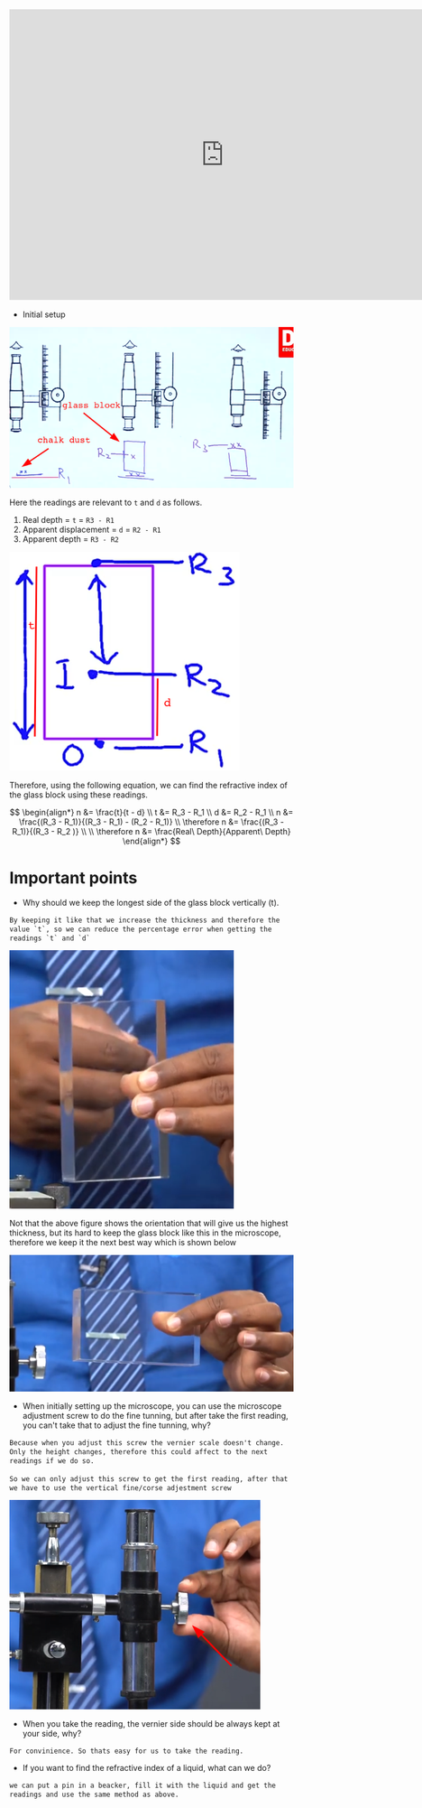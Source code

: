 
<iframe width="760" height="515" src="https://www.youtube.com/embed/N4ALFXcuuoE?si=6mhA5dkIOYCO-v3i" title="YouTube video player" frameborder="0" allow="accelerometer; autoplay; clipboard-write; encrypted-media; gyroscope; picture-in-picture; web-share" allowfullscreen></iframe>

- Initial setup

![](../../assets/Images/Pasted%20image%2020240122133152.png)


Here the readings are relevant to `t` and `d` as follows.
1. Real depth = `t` = `R3 - R1`
2. Apparent displacement = `d` = `R2 - R1`
3. Apparent depth = `R3 - R2`

![](../../assets/Images/Pasted%20image%2020240122135311.png)

Therefore, using the following equation, we can find the refractive index of the glass block using these readings.

$$
\begin{align*}
n &= \frac{t}{t - d} \\
t &= R_3 - R_1 \\
d &= R_2 - R_1 \\
n &= \frac{(R_3 - R_1)}{(R_3 - R_1) - (R_2 - R_1)} \\
\therefore n &= \frac{(R_3 - R_1)}{(R_3 - R_2 )} \\ \\
\therefore n &= \frac{Real\ Depth}{Apparent\ Depth}
\end{align*}
$$



# Important points

- Why should we keep the longest side of the glass block vertically (t).

```
By keeping it like that we increase the thickness and therefore the value `t`, so we can reduce the percentage error when getting the readings `t` and `d`
```

![](../../assets/Images/Pasted%20image%2020240122142019.png)

Not that the above figure shows the orientation that will give us the highest thickness, but its hard to keep the glass block like this in the microscope, therefore we keep it the next best way which is shown below


![](../../assets/Images/Pasted%20image%2020240122142003.png)

 - When initially setting up the microscope, you can use the microscope adjustment screw to do the fine tunning, but after take the first reading, you can't take that to adjust the fine tunning, why?

```
Because when you adjust this screw the vernier scale doesn't change. Only the height changes, therefore this could affect to the next readings if we do so.

So we can only adjust this screw to get the first reading, after that we have to use the vertical fine/corse adjestment screw 
```


![](../../assets/Images/Pasted%20image%2020240122135925.png)

- When you take the reading, the vernier side should be always kept at your side, why?

```
For convinience. So thats easy for us to take the reading.
```

- If you want to find the refractive index of a liquid, what can we do?

```
we can put a pin in a beacker, fill it with the liquid and get the readings and use the same method as above.
```

